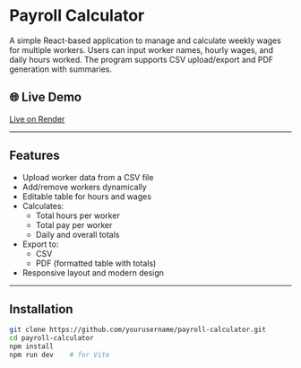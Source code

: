 # Payroll Calculator

A simple React-based application to manage and calculate weekly wages for multiple workers. Users can input worker names, hourly wages, and daily hours worked. The program supports CSV upload/export and PDF generation with summaries.

## 🌐 Live Demo

[Live on Render]([https://dashboard.render.com/static/srv-d0otva6mcj7s73dj3dg0](https://payroll-calculator-k09n.onrender.com/)) 

---

## Features

- Upload worker data from a CSV file
- Add/remove workers dynamically
- Editable table for hours and wages
- Calculates:
  - Total hours per worker
  - Total pay per worker
  - Daily and overall totals
- Export to:
  - CSV
  - PDF (formatted table with totals)
- Responsive layout and modern design

---

## Installation

```bash
git clone https://github.com/yourusername/payroll-calculator.git
cd payroll-calculator
npm install
npm run dev    # for Vite

